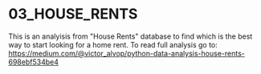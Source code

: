 # 03_HOUSE_RENTS
This is an analyisis from "House Rents" database to find which is the best way to start looking for a home rent.
To read full analysis go to: https://medium.com/@victor_alvop/python-data-analysis-house-rents-698ebf534be4
